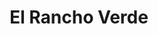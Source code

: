 ---
title: El Rancho Verde
phone: (408) 272-0356
website: http://www.elranchoverdeapts.com/
management: Clark Realty Management LLC
tags: []
---